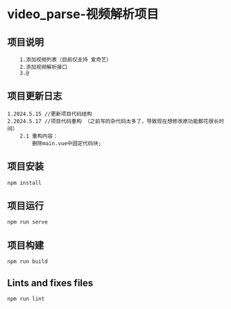 # video_parse-视频解析项目
 
## 项目说明
```
    1.添加视频列表（目前仅支持 爱奇艺）
    2.添加视频解析接口
    3.@

```
## 项目更新日志
    1.2024.5.15 //更新项目代码结构
    2.2024.5.17 //项目代码重构 （之前写的杂代码太多了，导致现在想修改原功能都花很长时间）
        2.1 重构内容：
            删除main.vue中固定代码块;
            
## 项目安装
```
npm install
```

## 项目运行
```
npm run serve
```

## 项目构建
```
npm run build
```

## Lints and fixes files
```
npm run lint
```
